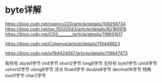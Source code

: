# byte详解

<https://blog.csdn.net/opencv220/article/details/108256734>
<https://blog.csdn.net/qq_15020543/article/details/82190918>
<https://blog.csdn.net/CGS_______/article/details/118931617>

<https://blog.csdn.net/Czhenya/article/details/119449823>

<https://blog.csdn.net/q764424567/article/details/119647473>

有符号
sbyte1字节
int4字节
short2字节
long8字节
无符号
byte1字节
uint4字节
ushort2字节
ulong8字节
浮点
float4字节
double8字节
decimal16字节
特殊
bool1字节
char2字节
